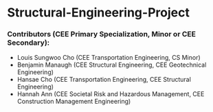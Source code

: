 # Structural-Engineering-Project

### Contributors (CEE Primary Specialization, Minor or CEE Secondary): 
- Louis Sungwoo Cho (CEE Transportation Engineering, CS Minor)
- Benjamin Manaugh (CEE Structural Engineering, CEE Geotechnical Engineering)
- Hansae Cho (CEE Transportation Engineering, CEE Structural Engineering)
- Hannah Ann (CEE Societal Risk and Hazardous Management, CEE Construction Management Engineering)
